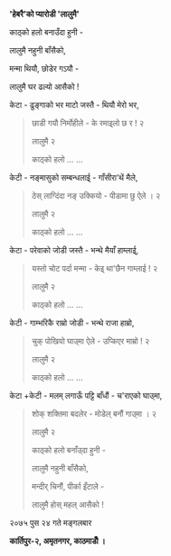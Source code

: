 **\'हेबरै\'को प्यारोडी \'लालुमै\'**

काठ्को हलो बनाउँदा हुनी -

लालुमै नहुनी बाँसैको,

मन्मा थियौ, छोडेर गऽयौ -

लालुमै घर ढल्यो आसैको !

केटा - ढुङ्गाको भर माटो जस्तै - थियौ मेरो भर,

> छाडी गयौ निर्मोहीले - के रमाइ्लो छ र ! २
>
> लालुमै २
>
> काठ्को हलो \... \...

केटी - नङ्मासुको सम्बन्धलाई् - गाँसीरा\'थें मैले,

> ठेस् लाग्दिंदा नङ् उक्कियो - पीडामा छु ऐले । २
>
> लालुमै २
>
> काठ्को हलो \... \...

केटा - परेवाको जोडी जस्तै - भन्थे मैयाँ हाम्लाई्,

> यस्तो चोट पर्दा मन्मा - केइ् था\'छैन गाम्लाई ! २
>
> लालुमै २
>
> काठ्को हलो \... \...

केटी - गाम्भरिकै राम्रो जोडी - भन्थे राजा हाम्रो,

> चुक् पोखियो घाउ्मा ऐले - उप्किएर माम्रो ! २
>
> लालुमै २
>
> काठ्को हलो \... \...

केटा +केटी - मलम् लगाऊँ पट्टि बाँधौं - च\'राएको घाउ्मा,

> शोक् शक्तिमा बदलेर - मोडेल् बनौं गाउ्मा । २
>
> लालुमै २
>
> काठ्को हलो बनाँउ्दा हुनी -
>
> लालुमै नहुनी बाँसैको,
>
> मन्दीर् चिनौं, पीर्का इँटाले -
>
> लालुमै होस् महल् आसैको !

२०७५ पुस २४ गते मङ्गलबार

**कार्तिपुर-२, अमृतनगर, काठमाडौँ ।**
